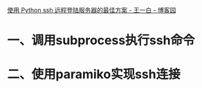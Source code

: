 [使用 Python ssh 远程登陆服务器的最佳方案 - 王一白 - 博客园](https://www.cnblogs.com/wongbingming/articles/12384764.html)

# 一、调用subprocess执行ssh命令

# 二、使用paramiko实现ssh连接